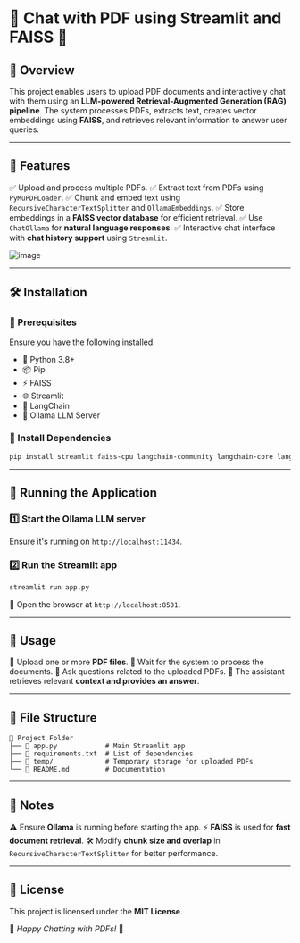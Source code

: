 # 🎨 Chat with PDF using Streamlit and FAISS 📝

## 🌟 Overview
This project enables users to upload PDF documents and interactively chat with them using an **LLM-powered Retrieval-Augmented Generation (RAG) pipeline**. The system processes PDFs, extracts text, creates vector embeddings using **FAISS**, and retrieves relevant information to answer user queries.

---

## 🚀 Features
✅ Upload and process multiple PDFs.
✅ Extract text from PDFs using `PyMuPDFLoader`.
✅ Chunk and embed text using `RecursiveCharacterTextSplitter` and `OllamaEmbeddings`.
✅ Store embeddings in a **FAISS vector database** for efficient retrieval.
✅ Use `ChatOllama` for **natural language responses**.
✅ Interactive chat interface with **chat history support** using `Streamlit`.

![image](https://github.com/user-attachments/assets/8e90b959-2504-403d-b761-d7cbdd067b5a)


---

## 🛠 Installation

### 🔹 Prerequisites
Ensure you have the following installed:
- 🐍 Python 3.8+
- 📦 Pip
- ⚡ FAISS
- 🌐 Streamlit
- 🧠 LangChain
- 🤖 Ollama LLM Server

### 🔹 Install Dependencies
```sh
pip install streamlit faiss-cpu langchain-community langchain-core langchain-ollama
```

---

## 🎯 Running the Application

### 1️⃣ Start the Ollama LLM server
Ensure it's running on `http://localhost:11434`.

### 2️⃣ Run the Streamlit app
```sh
streamlit run app.py
```

📌 Open the browser at `http://localhost:8501`.

---

## 📌 Usage
🔹 Upload one or more **PDF files**.
🔹 Wait for the system to process the documents.
🔹 Ask questions related to the uploaded PDFs.
🔹 The assistant retrieves relevant **context and provides an answer**.

---

## 📂 File Structure
```
📂 Project Folder
├── 📜 app.py            # Main Streamlit app
├── 📜 requirements.txt  # List of dependencies
├── 📂 temp/             # Temporary storage for uploaded PDFs
└── 📜 README.md         # Documentation
```

---

## 🔔 Notes
⚠️ Ensure **Ollama** is running before starting the app.
⚡ **FAISS** is used for **fast document retrieval**.
🛠 Modify **chunk size and overlap** in `RecursiveCharacterTextSplitter` for better performance.

---

## 📜 License
This project is licensed under the **MIT License**.

📝 _Happy Chatting with PDFs!_ 🎉

